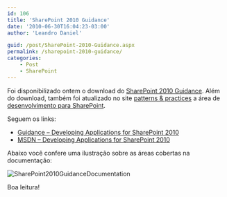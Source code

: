 ```yaml
---
id: 106
title: 'SharePoint 2010 Guidance'
date: '2010-06-30T16:04:23-03:00'
author: 'Leandro Daniel'

guid: /post/SharePoint-2010-Guidance.aspx
permalink: /sharepoint-2010-guidance/
categories:
    - Post
    - SharePoint
---
```


Foi disponibilizado ontem o download do [SharePoint 2010 Guidance](http://www.microsoft.com/downloads/details.aspx?FamilyID=64b55569-2168-4545-8b7c-f185b2cf967d&displaylang=en). Além do download, também foi atualizado no site [patterns &amp; practices](http://msdn.microsoft.com/en-us/library/ff649455) a área de [desenvolvimento para SharePoint](http://msdn.microsoft.com/en-us/library/ff770300).

Seguem os links:

- [Guidance – Developing Applications for SharePoint 2010](http://www.microsoft.com/downloads/details.aspx?FamilyID=64b55569-2168-4545-8b7c-f185b2cf967d&displaylang=en)
- [MSDN – Developing Applications for SharePoint 2010](http://msdn.microsoft.com/en-us/library/ff770300)

Abaixo você confere uma ilustração sobre as áreas cobertas na documentação:

![SharePoint2010GuidanceDocumentation](http://leandrodaniel.com/pics/SharePoint2010GuidanceDocumentation.png "SharePoint2010GuidanceDocumentation")

Boa leitura!
